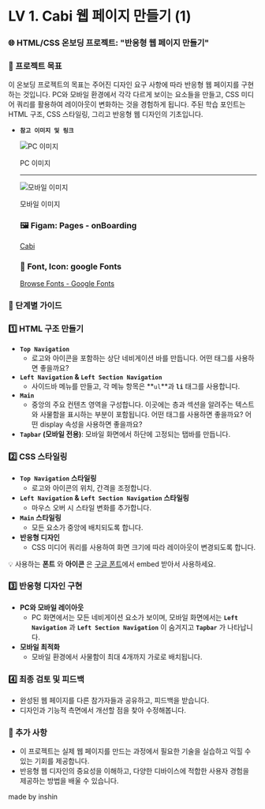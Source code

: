 # LV 1. Cabi 웹 페이지 만들기 (1)

### **🌐 HTML/CSS 온보딩 프로젝트: "반응형 웹 페이지 만들기"**

### 🎯 프로젝트 목표

이 온보딩 프로젝트의 목표는 주어진 디자인 요구 사항에 따라 반응형 웹 페이지를 구현하는 것입니다. PC와 모바일 환경에서 각각 다르게 보이는 요소들을 만들고, CSS 미디어 쿼리를 활용하여 레이아웃이 변화하는 것을 경험하게 됩니다. 주된 학습 포인트는 HTML 구조, CSS 스타일링, 그리고 반응형 웹 디자인의 기초입니다.

- **`참고 이미지 및 링크`**

  ![PC 이미지](https://prod-files-secure.s3.us-west-2.amazonaws.com/1dc14d02-9fef-47d5-828a-c667c7d13337/51b656ee-7c2f-479a-9251-20141814604f/Untitled.png)

  PC 이미지

  ***

  ![모바일 이미지](https://prod-files-secure.s3.us-west-2.amazonaws.com/1dc14d02-9fef-47d5-828a-c667c7d13337/d9e66ffe-0dcc-44a6-ab49-ae2a855ba47e/Untitled.png)

  모바일 이미지

  ### 🖼️ Figam: Pages - onBoarding

  [Cabi](https://www.figma.com/file/VPCMYpGsvk3URZbZ8xwROi/Cabi?type=design&node-id=2900-32518&mode=design&t=AiBPUwApskygtdkI-4)

  ### 🔡 Font, Icon: google Fonts

  [Browse Fonts - Google Fonts](https://fonts.google.com/)

### 📐 단계별 가이드

### **1️⃣ HTML 구조 만들기**

- **`Top Navigation`**
  - 로고와 아이콘을 포함하는 상단 네비게이션 바를 만듭니다. 어떤 태그를 사용하면 좋을까요?
- **`Left Navigation` & `Left Section Navigation`**
  - 사이드바 메뉴를 만들고, 각 메뉴 항목은 **`ul`**과 **`li`** 태그를 사용합니다.
- **`Main`**
  - 중앙의 주요 컨텐츠 영역을 구성합니다. 이곳에는 층과 섹션을 알려주는 텍스트와 사물함을 표시하는 부분이 포함됩니다. 어떤 태그를 사용하면 좋을까요? 어떤 display 속성을 사용하면 좋을까요?
- **`Tapbar` (모바일 전용)**: 모바일 화면에서 하단에 고정되는 탭바를 만듭니다.

### **2️⃣ CSS 스타일링**

- **`Top Navigation` 스타일링**
  - 로고와 아이콘의 위치, 간격을 조정합니다.
- **`Left Navigation` & `Left Section Navigation` 스타일링**
  - 마우스 오버 시 스타일 변화를 추가합니다.
- **`Main` 스타일링**
  - 모든 요소가 중앙에 배치되도록 합니다.
- **반응형 디자인**
  - CSS 미디어 쿼리를 사용하여 화면 크기에 따라 레이아웃이 변경되도록 합니다.

💡 사용하는 **폰트** 와 **아이콘** 은 [구글 폰트](https://arc.net/l/quote/kdyoubua)에서 embed 받아서 사용하세요.

### **3️⃣ 반응형 디자인 구현**

- **PC와 모바일 레이아웃**
  - PC 화면에서는 모든 네비게이션 요소가 보이며, 모바일 화면에서는 **`Left Navigation`** 과 **`Left Section Navigation`** 이 숨겨지고 **`Tapbar`** 가 나타납니다.
- **모바일 최적화**
  - 모바일 환경에서 사물함이 최대 4개까지 가로로 배치됩니다.

### **4️⃣ 최종 검토 및 피드백**

- 완성된 웹 페이지를 다른 참가자들과 공유하고, 피드백을 받습니다.
- 디자인과 기능적 측면에서 개선할 점을 찾아 수정해봅니다.

### 📝 추가 사항

- 이 프로젝트는 실제 웹 페이지를 만드는 과정에서 필요한 기술을 실습하고 익힐 수 있는 기회를 제공합니다.
- 반응형 웹 디자인의 중요성을 이해하고, 다양한 디바이스에 적합한 사용자 경험을 제공하는 방법을 배울 수 있습니다.

made by inshin
